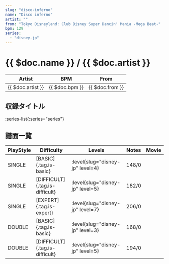 ```yaml
---
slug: "disco-inferno"
name: "Disco inferno"
artist: ""
from: "Tokyo Disneyland: Club Disney Super Dancin' Mania -Mega Beat-"
bpm: 129
series:
  - "disney-jp"
---
```


# {{ $doc.name }} / {{ $doc.artist }}

|Artist|BPM|From|
|------|---|----|
|{{ $doc.artist }}|{{ $doc.bpm }}|{{ $doc.from }}|

## 収録タイトル

:series-list{:series="series"}

## 譜面一覧

|PlayStyle|Difficulty|Levels|Notes|Movie|
|---------|----------|------|-----|-----|
|SINGLE|[BASIC]{.tag.is-basic}|<div class="field is-grouped is-grouped-multiline">:level{slug="disney-jp" level=4}</div>|148/0||
|SINGLE|[DIFFICULT]{.tag.is-difficult}|<div class="field is-grouped is-grouped-multiline">:level{slug="disney-jp" level=5}</div>|182/0||
|SINGLE|[EXPERT]{.tag.is-expert}|<div class="field is-grouped is-grouped-multiline">:level{slug="disney-jp" level=7}</div>|206/0||
|DOUBLE|[BASIC]{.tag.is-basic}|<div class="field is-grouped is-grouped-multiline">:level{slug="disney-jp" level=3}</div>|168/0||
|DOUBLE|[DIFFICULT]{.tag.is-difficult}|<div class="field is-grouped is-grouped-multiline">:level{slug="disney-jp" level=5}</div>|194/0||
